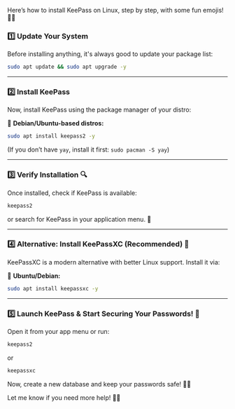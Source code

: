 Here’s how to install KeePass on Linux, step by step, with some fun emojis! 🎉🐧  

### **1️⃣ Update Your System**  
Before installing anything, it's always good to update your package list:  
```bash
sudo apt update && sudo apt upgrade -y
```  

---

### **2️⃣ Install KeePass**  
Now, install KeePass using the package manager of your distro:  

🔹 **Debian/Ubuntu-based distros:**  
```bash
sudo apt install keepass2 -y
```  

(If you don’t have `yay`, install it first: `sudo pacman -S yay`)  

---

### **3️⃣ Verify Installation** 🔍  
Once installed, check if KeePass is available:  
```bash
keepass2
```  
or search for KeePass in your application menu. 🎯  

---

### **4️⃣ Alternative: Install KeePassXC (Recommended) 🚀**  
KeePassXC is a modern alternative with better Linux support. Install it via:  

🔹 **Ubuntu/Debian:**  
```bash
sudo apt install keepassxc -y
```  


---

### **5️⃣ Launch KeePass & Start Securing Your Passwords! 🔐**  
Open it from your app menu or run:  
```bash
keepass2
```  
or  
```bash
keepassxc
```  

Now, create a new database and keep your passwords safe! 🔑💙  

Let me know if you need more help! 🚀😊